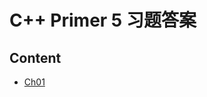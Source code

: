 # C++ Primer 5 习题答案
## Content

* [Ch01](https://github.com/zhaozy93/CPlusPlusPrimerFiveEditionExercise/blob/master/ch01.md)
